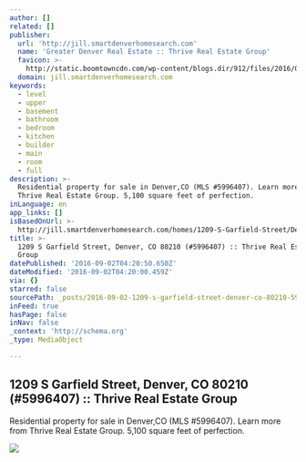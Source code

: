 ```yaml
---
author: []
related: []
publisher:
  url: 'http://jill.smartdenverhomesearch.com'
  name: 'Greater Denver Real Estate :: Thrive Real Estate Group'
  favicon: >-
    http://static.boomtowncdn.com/wp-content/blogs.dir/912/files/2016/05/TRG-logo-V-e1463945928413.jpg
  domain: jill.smartdenverhomesearch.com
keywords:
  - level
  - upper
  - basement
  - bathroom
  - bedroom
  - kitchen
  - builder
  - main
  - room
  - full
description: >-
  Residential property for sale in Denver,CO (MLS #5996407). Learn more from
  Thrive Real Estate Group. 5,100 square feet of perfection.
inLanguage: en
app_links: []
isBasedOnUrl: >-
  http://jill.smartdenverhomesearch.com/homes/1209-S-Garfield-Street/Denver/CO/80210/66216048/
title: >-
  1209 S Garfield Street, Denver, CO 80210 (#5996407) :: Thrive Real Estate
  Group
datePublished: '2016-09-02T04:20:50.650Z'
dateModified: '2016-09-02T04:20:00.459Z'
via: {}
starred: false
sourcePath: _posts/2016-09-02-1209-s-garfield-street-denver-co-80210-5996407-thriv.md
inFeed: true
hasPage: false
inNav: false
_context: 'http://schema.org'
_type: MediaObject

---
```

<article style=""><h1>1209 S Garfield Street, Denver, CO 80210 (#5996407) :: Thrive Real Estate Group</h1><p>Residential property for sale in Denver,CO (MLS #5996407). Learn more from Thrive Real Estate Group. 5,100 square feet of perfection.</p><img src="http://photos.boomtowncdn.com/metrolist/1280_boomver_1_5996407-1.jpg" /></article>